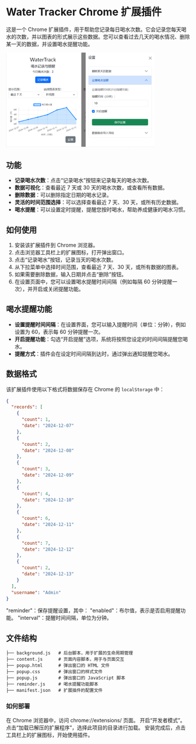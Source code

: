 # Water Tracker Chrome 扩展插件

这是一个 Chrome 扩展插件，用于帮助您记录每日喝水次数。它会记录您每天喝水的次数，并以图表的形式展示这些数据。您可以查看过去几天的喝水情况、删除某一天的数据，并设置喝水提醒功能。

<div>
<img src="assets/screenshot1.png" style="display:inline-block; width: 40%;"/>
<img src="assets/screenshot2.png" style="display:inline-block; width: 40%;"/>
</div>

## 功能

- **记录喝水次数**：点击“记录喝水”按钮来记录每天的喝水次数。
- **数据可视化**：查看最近 7 天或 30 天的喝水次数，或查看所有数据。
- **删除数据**：可以删除指定日期的喝水记录。
- **灵活的时间范围选择**：可以选择查看最近 7 天、30 天，或所有历史数据。
- **喝水提醒**：可以设置定时提醒，提醒您按时喝水，帮助养成健康的喝水习惯。

## 如何使用

1. 安装该扩展插件到 Chrome 浏览器。
2. 点击浏览器工具栏上的扩展图标，打开弹出窗口。
3. 点击“记录喝水”按钮，记录当天的喝水次数。
4. 从下拉菜单中选择时间范围，查看最近 7 天、30 天，或所有数据的图表。
5. 如果需要删除数据，输入日期并点击“删除”按钮。
6. 在设置页面中，您可以设置喝水提醒时间间隔（例如每隔 60 分钟提醒一次），并开启或关闭提醒功能。

## 喝水提醒功能

- **设置提醒时间间隔**：在设置界面，您可以输入提醒时间（单位：分钟），例如设置为 60，表示每 60 分钟提醒一次。
- **开启提醒功能**：勾选“开启提醒”选项，系统将按照您设定的时间间隔提醒您喝水。
- **提醒方式**：插件会在设定时间间隔到达时，通过弹出通知提醒您喝水。

## 数据格式

该扩展插件使用以下格式将数据保存在 Chrome 的 `localStorage` 中：

```json
{
  "records": [
    {
      "count": 1,
      "date": "2024-12-07"
    },
    {
      "count": 2,
      "date": "2024-12-08"
    },
    {
      "count": 3,
      "date": "2024-12-09"
    },
    {
      "count": 4,
      "date": "2024-12-10"
    },
    {
      "count": 6,
      "date": "2024-12-11"
    },
    {
      "count": 7,
      "date": "2024-12-12"
    },
    {
      "count": 2,
      "date": "2024-12-13"
    }
  ],
  "username": "Admin"
}
```

"reminder"：保存提醒设置，其中：
"enabled"：布尔值，表示是否启用提醒功能。
"interval"：提醒时间间隔，单位为分钟。

## 文件结构

```
├── background.js   # 后台脚本，用于扩展的生命周期管理
├── content.js      # 页面内容脚本，用于与页面交互
├── popup.html      # 弹出窗口的 HTML 文件
├── popup.css       # 弹出窗口的样式文件
├── popup.js        # 弹出窗口的 JavaScript 脚本
├── reminder.js     # 喝水提醒功能脚本
├── manifest.json   # 扩展插件的配置文件
```

### 如何部署

在 Chrome 浏览器中，访问 chrome://extensions/ 页面。
开启“开发者模式”。
点击“加载已解压的扩展程序”，选择此项目的目录进行加载。
安装完成后，点击工具栏上的扩展图标，开始使用插件。
